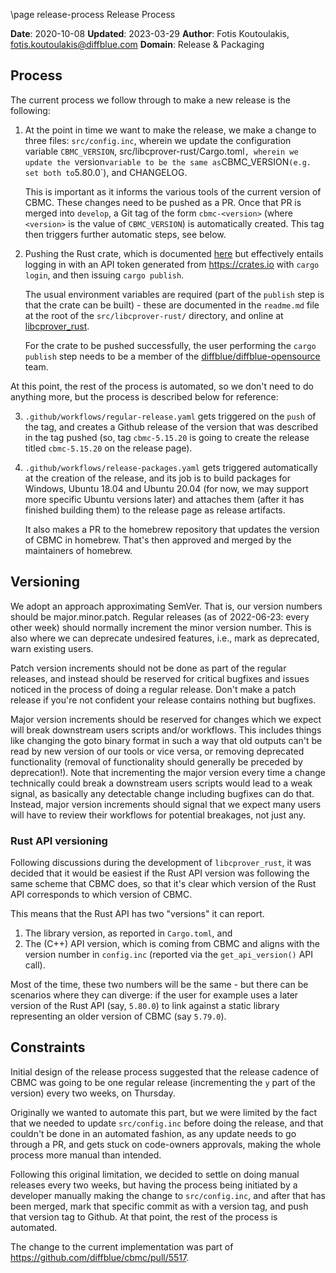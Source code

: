\page release-process Release Process

**Date**: 2020-10-08
**Updated**: 2023-03-29
**Author**: Fotis Koutoulakis, fotis.koutoulakis@diffblue.com
**Domain**: Release & Packaging

## Process

The current process we follow through to make a new release is the following:

1. At the point in time we want to make the release, we make a change to
   three files: `src/config.inc`, wherein we update the configuration variable
   `CBMC_VERSION`, src/libcprover-rust/Cargo.toml`, wherein we update
   the `version` variable to be the same as `CBMC_VERSION` (e.g. set both
   to `5.80.0`), and CHANGELOG.

   This is important as it informs the various tools of the current version of
   CBMC. These changes need to be pushed as a PR. Once that PR is merged into
   `develop`, a Git tag of the form `cbmc-<version>` (where `<version>` is the
   value of `CBMC_VERSION`) is automatically created. This tag then triggers
   further automatic steps, see below.

2. Pushing the Rust crate, which is documented [here](https://doc.rust-lang.org/cargo/commands/cargo-publish.html)
   but effectively entails logging in with an API token generated from
   https://crates.io with `cargo login`, and then issuing `cargo publish`.

   The usual environment variables are required (part of the `publish`
   step is that the crate can be built) - these are documented in the
   `readme.md` file at the root of the `src/libcprover-rust/` directory,
   and online at [libcprover_rust](https://crates.io/crates/libcprover_rust).

   For the crate to be pushed successfully, the user performing the `cargo
   publish` step needs to be a member of the [diffblue/diffblue-opensource](https://github.com/orgs/diffblue/teams/diffblue-opensource)
   team.

At this point, the rest of the process is automated, so we don't need to do
anything more, but the process is described below for reference:

3. `.github/workflows/regular-release.yaml` gets triggered on the `push`
   of the tag, and creates a Github release of the version that was
   described in the tag pushed (so, tag `cbmc-5.15.20` is going to
   create the release titled `cbmc-5.15.20` on the release page).

4. `.github/workflows/release-packages.yaml` gets triggered automatically
   at the creation of the release, and its job is to build packages for
   Windows, Ubuntu 18.04 and Ubuntu 20.04 (for now, we may support more
   specific Ubuntu versions later) and attaches them (after it has finished
   building them) to the release page as release artifacts.

   It also makes a PR to the homebrew repository that updates the version
   of CBMC in homebrew. That's then approved and merged by the maintainers
   of homebrew.

## Versioning

We adopt an approach approximating SemVer. That is, our version numbers should
be major.minor.patch. Regular releases (as of 2022-06-23: every other week)
should normally increment the minor version number. This is also where we can
deprecate undesired features, i.e., mark as deprecated, warn existing users.

Patch version increments should not be done as part of the regular releases, and
instead should be reserved for critical bugfixes and issues noticed in the
process of doing a regular release. Don't make a patch release if you're not
confident your release contains nothing but bugfixes.

Major version increments should be reserved for changes which we expect will
break downstream users scripts and/or workflows. This includes things like
changing the goto binary format in such a way that old outputs can't be read by
new version of our tools or vice versa, or removing deprecated functionality
(removal of functionality should generally be preceded by deprecation!). Note
that incrementing the major version every time a change technically could break
a downstream users scripts would lead to a weak signal, as basically any
detectable change including bugfixes can do that. Instead, major version
increments should signal that we expect many users will have to review their
workflows for potential breakages, not just any.

### Rust API versioning

Following discussions during the development of `libcprover_rust`, it was decided
that it would be easiest if the Rust API version was following the same scheme
that CBMC does, so that it's clear which version of the Rust API corresponds to
which version of CBMC.

This means that the Rust API has two "versions" it can report.

1. The library version, as reported in `Cargo.toml`, and
2. The (C++) API version, which is coming from CBMC and aligns with the version
   number in `config.inc` (reported via the `get_api_version()` API call).

Most of the time, these two numbers will be the same - but there can be scenarios
where they can diverge: if the user for example uses a later version of the
Rust API (say, `5.80.0`) to link against a static library representing an older
version of CBMC (say `5.79.0`).

## Constraints

Initial design of the release process suggested that the release cadence
of CBMC was going to be one regular release (incrementing the `y` part
of the version) every two weeks, on Thursday.

Originally we wanted to automate this part, but we were limited by the
fact that we needed to update `src/config.inc` before doing the release,
and that couldn't be done in an automated fashion, as any update needs
to go through a PR, and gets stuck on code-owners approvals, making the
whole process more manual than intended.

Following this original limitation, we decided to settle on doing manual
releases every two weeks, but having the process being initiated by a
developer manually making the change to `src/config.inc`, and after that
has been merged, mark that specific commit as with a version tag, and push
that version tag to Github. At that point, the rest of the process is automated.

The change to the current implementation was part of https://github.com/diffblue/cbmc/pull/5517.
